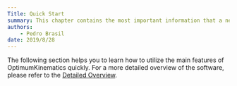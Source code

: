 ```yaml
---
Title: Quick Start
summary: This chapter contains the most important information that a new user needs in order to properly use OptimumKinematics.
authors:
    - Pedro Brasil
date: 2019/8/28
---
```


The following section helps you to learn how to utilize the main features of OptimumKinematics quickly. For a more detailed overview of the software, please refer to the [Detailed Overview](../3_Detailed_Overview/3_Detailed_Overview.md).
